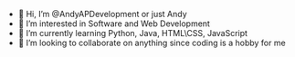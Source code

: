 - 👋 Hi, I’m @AndyAPDevelopment or just Andy
- 👀 I’m interested in Software and Web Development
- 🌱 I’m currently learning Python, Java, HTML\CSS, JavaScript
- 💞️ I’m looking to collaborate on anything since coding is a hobby for me

<!---
AndyAPDevelopment/AndyAPDevelopment is a ✨ special ✨ repository because its `README.md` (this file) appears on your GitHub profile.
You can click the Preview link to take a look at your changes.
--->
